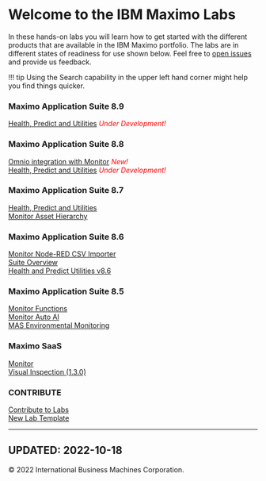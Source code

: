 # Welcome to the IBM Maximo Labs

In these hands-on labs you will learn how to get started with the different products that are available in the IBM Maximo 
portfolio.  The labs are in different states of readiness for use shown below. Feel free to [open issues](https://github.com/IBM/monitor-hands-on-lab/issues/new) and provide us feedback.

!!! tip
    Using the Search capability in the upper left hand corner might help you find things quicker.

### Maximo Application Suite 8.9

  [Health, Predict and Utilities](/apm_8.9/) <span style="color:red">*Under Development!*</span>  

 
### Maximo Application Suite 8.8

  [Omnio integration with Monitor](/omnio_8.8/) <span style="color:red">*New!*</span>  
  [Health, Predict and Utilities](/apm_8.8/) <span style="color:red">*Under Development!*</span>  

### Maximo Application Suite 8.7

  [Health, Predict and Utilities](/apm_8.7/)  
  [Monitor Asset Hierarchy](/mas_monitor_hierarchy/)
  
### Maximo Application Suite 8.6
 
  [Monitor Node-RED CSV Importer](/monitor_nodered_csv_importer_1.0/)  
  [Suite Overview](/mas_8.6/)  
  [Health and Predict Utilities v8.6](/hpu_8.6/)

### Maximo Application Suite 8.5

  [Monitor Functions](/monitor_8.5/)  
  [Monitor Auto AI](/monitor_autoai_8.5/)  
  [MAS Environmental Monitoring](/sustain_mas/)

### Maximo SaaS

  [Monitor](/monitor_saas/)<br/>
  [Visual Inspection (1.3.0)](/mvi_saas/)  
 
### CONTRIBUTE

  [Contribute to Labs](/contribute/)  
  [New Lab Template](/template_1.0/)  

---
**UPDATED: 2022-10-18**
---

© 2022 International Business Machines Corporation.
